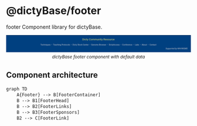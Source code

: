# @dictyBase/footer

footer Component library for dictyBase.

<p align="center">
    <img src="resources/footer-preview.png" />
    <small><i>dictyBase footer component with default data</i></small>
</p>

## Component architecture

```mermaid
graph TD
    A{Footer} --> B[FooterContainer]
    B --> B1[FooterHead]
    B --> B2[FooterLinks]
    B --> B3[FooterSponsors]
    B2 --> C[FooterLink]
```
